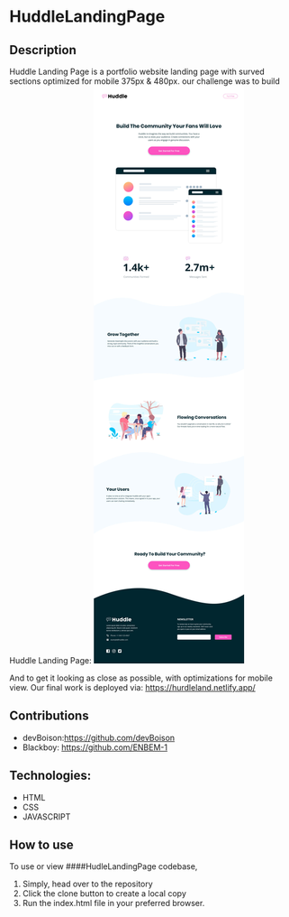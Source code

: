 # HuddleLandingPage

  ## Description
  Huddle Landing Page is a portfolio website landing page with surved sections optimized for mobile 375px & 480px. our challenge was to build  Huddle Landing Page: 
![huddle desktop design](huddle-landing-page-with-curved-sections-master/design/desktop-design.jpg)

And to get it looking as close as possible, with optimizations for mobile view.
Our final work is deployed via: https://hurdleland.netlify.app/

  
## Contributions
  + devBoison:https://github.com/devBoison
  + Blackboy: https://github.com/ENBEM-1

## Technologies: 
  + HTML
  + CSS
  + JAVASCRIPT

## How to use
To use or view ####HudleLandingPage codebase, 
  1. Simply, head over to the repository
  2. Click the clone button to create a local copy
  3. Run the index.html file in your preferred browser.

